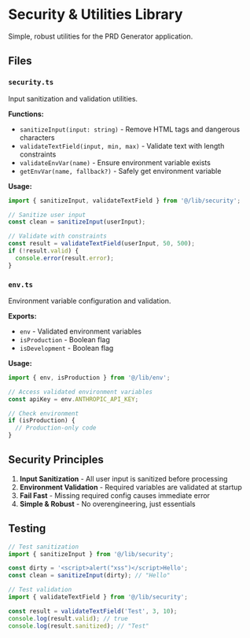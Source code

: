 # Security & Utilities Library

Simple, robust utilities for the PRD Generator application.

## Files

### `security.ts`
Input sanitization and validation utilities.

**Functions:**
- `sanitizeInput(input: string)` - Remove HTML tags and dangerous characters
- `validateTextField(input, min, max)` - Validate text with length constraints
- `validateEnvVar(name)` - Ensure environment variable exists
- `getEnvVar(name, fallback?)` - Safely get environment variable

**Usage:**
```typescript
import { sanitizeInput, validateTextField } from '@/lib/security';

// Sanitize user input
const clean = sanitizeInput(userInput);

// Validate with constraints
const result = validateTextField(userInput, 50, 500);
if (!result.valid) {
  console.error(result.error);
}
```

### `env.ts`
Environment variable configuration and validation.

**Exports:**
- `env` - Validated environment variables
- `isProduction` - Boolean flag
- `isDevelopment` - Boolean flag

**Usage:**
```typescript
import { env, isProduction } from '@/lib/env';

// Access validated environment variables
const apiKey = env.ANTHROPIC_API_KEY;

// Check environment
if (isProduction) {
  // Production-only code
}
```

## Security Principles

1. **Input Sanitization** - All user input is sanitized before processing
2. **Environment Validation** - Required variables are validated at startup
3. **Fail Fast** - Missing required config causes immediate error
4. **Simple & Robust** - No overengineering, just essentials

## Testing

```typescript
// Test sanitization
import { sanitizeInput } from '@/lib/security';

const dirty = '<script>alert("xss")</script>Hello';
const clean = sanitizeInput(dirty); // "Hello"

// Test validation
import { validateTextField } from '@/lib/security';

const result = validateTextField('Test', 3, 10);
console.log(result.valid); // true
console.log(result.sanitized); // "Test"
```
